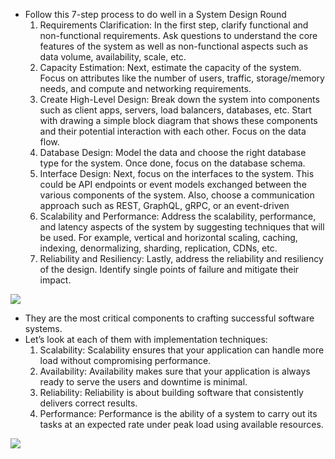 * Follow this 7-step process to do well in a System Design Round
  1. Requirements Clarification: In the first step, clarify functional and non-functional requirements. Ask questions to understand the core features of the system as well as non-functional aspects such as data volume, availability, scale, etc.
  2. Capacity Estimation: Next, estimate the capacity of the system. Focus on attributes like the number of users, traffic, storage/memory needs, and compute and networking requirements.
  3. Create High-Level Design: Break down the system into components such as client apps, servers, load balancers, databases, etc. Start with drawing a simple block diagram that shows these components and their potential interaction with each other. Focus on the data flow.
  4. Database Design: Model the data and choose the right database type for the system. Once done, focus on the database schema.
  5. Interface Design: Next, focus on the interfaces to the system. This could be API endpoints or event models exchanged between the various components of the system. Also, choose a communication approach such as REST, GraphQL, gRPC, or an event-driven
  6. Scalability and Performance: Address the scalability, performance, and latency aspects of the system by suggesting techniques that will be used. For example, vertical and horizontal scaling, caching, indexing, denormalizing, sharding, replication, CDNs, etc.
  7. Reliability and Resiliency: Lastly, address the reliability and resiliency of the design. Identify single points of failure and mitigate their impact.

<img src="https://substack-post-media.s3.amazonaws.com/public/images/e038f714-2624-4191-9531-77df101aa2e1_1280x1657.gif">

* They are the most critical components to crafting successful software systems.
* Let’s look at each of them with implementation techniques:
  1. Scalability: Scalability ensures that your application can handle more load without compromising performance.
  1. Availability: Availability makes sure that your application is always ready to serve the users and downtime is minimal.
  1. Reliability: Reliability is about building software that consistently delivers correct results.
  1. Performance: Performance is the ability of a system to carry out its tasks at an expected rate under peak load using available resources.

<img src="https://substack-post-media.s3.amazonaws.com/public/images/77498aa3-aa02-4a5f-ac0a-3db855f5122b_1286x1536.gif">
